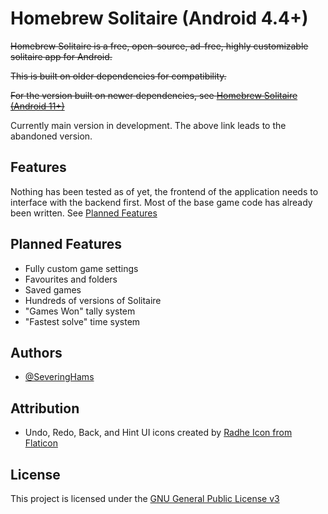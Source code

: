 # Homebrew Solitaire (Android 4.4+)

~~Homebrew Solitaire is a free, open-source, ad-free, highly customizable solitaire app for Android.~~

~~This is built on older dependencies for compatibility.~~

~~For the version built on newer dependencies, see [Homebrew Solitaire (Android 11+)](https://github.com/SeveringHams/HomebrewSolitaire)~~

Currently main version in development. The above link leads to the abandoned version.


## Features

Nothing has been tested as of yet, the frontend of the application needs to interface with the backend first.
Most of the base game code has already been written.
See [Planned Features](https://github.com/SeveringHams/HomebrewSolitaire2/blob/master/README.md#planned-features)


## Planned Features

- Fully custom game settings
- Favourites and folders
- Saved games
- Hundreds of versions of Solitaire
- "Games Won" tally system
- "Fastest solve" time system


## Authors

- [@SeveringHams](https://www.github.com/SeveringHams)


## Attribution

- Undo, Redo, Back, and Hint UI icons created by [Radhe Icon from Flaticon](https://www.flaticon.com/authors/radhe-icon/black-fill?author_id=2709&type=standard)

## License

This project is licensed under the [GNU General Public License v3](LICENSE.md)
